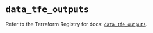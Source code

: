 # `data_tfe_outputs`

Refer to the Terraform Registry for docs: [`data_tfe_outputs`](https://registry.terraform.io/providers/hashicorp/tfe/0.61.0/docs/data-sources/outputs).
